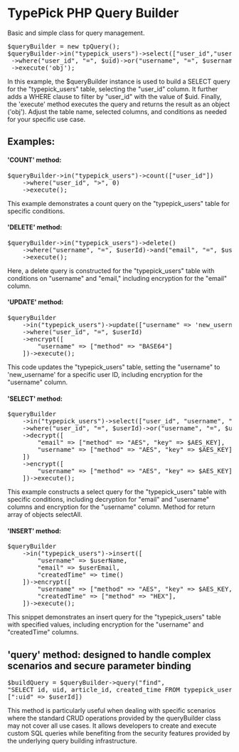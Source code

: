 # TypePick PHP Query Builder
 Basic and simple class for query management.
 
<pre>
$queryBuilder = new tpQuery();
$queryBuilder->in("typepick_users")->select(["user_id","username","email"])
 ->where("user_id", "=", $uid)->or("username", "=", $username)
 ->execute('obj');
</pre>

In this example, the $queryBuilder instance is used to build a SELECT query for the "typepick_users" table, selecting the "user_id" column. It further adds a WHERE clause to filter by "user_id" with the value of $uid. Finally, the 'execute' method executes the query and returns the result as an object ('obj'). Adjust the table name, selected columns, and conditions as needed for your specific use case.

<h2>Examples:</h2>
 <h4>'COUNT' method:</h4>
<pre>
$queryBuilder->in("typepick_users")->count(["user_id"])
    ->where("user_id", ">", 0)
    ->execute();
</pre>
This example demonstrates a count query on the "typepick_users" table for specific conditions.

<h4>'DELETE' method:</h4>
<pre>
$queryBuilder->in("typepick_users")->delete()
    ->where("username", "=", $userId)->and("email", "=", $userEmail)
    ->execute();
</pre>
Here, a delete query is constructed for the "typepick_users" table with conditions on "username" and "email," including encryption for the "email" column.

<h4>'UPDATE' method:</h4>
<pre>
$queryBuilder
    ->in("typepick_users")->update(["username" => 'new_username'])
    ->where("user_id", "=", $userId)
    ->encrypt([
        "username" => ["method" => "BASE64"]
    ])->execute();
</pre>
This code updates the "typepick_users" table, setting the "username" to 'new_username' for a specific user ID, including encryption for the "username" column.

<h4>'SELECT' method:</h4>
<pre>
$queryBuilder
    ->in("typepick_users")->select(["user_id", "username", "email"])
    ->where("user_id", "=", $userId)->or("username", "=", $userName)
    ->decrypt([
        "email" => ["method" => "AES", "key" => $AES_KEY],
        "username" => ["method" => "AES", "key" => $AES_KEY],
    ])
    ->encrypt([
        "username" => ["method" => "AES", "key" => $AES_KEY]
    ])->execute();
</pre>
This example constructs a select query for the "typepick_users" table with specific conditions, including decryption for "email" and "username" columns and encryption for the "username" column. Method for return array of objects selectAll.

<h4>'INSERT' method:</h4>
<pre>
$queryBuilder
    ->in("typepick_users")->insert([
        "username" => $userName,
        "email" => $userEmail,
        "createdTime" => time()
    ])->encrypt([
        "username" => ["method" => "AES", "key" => $AES_KEY, "use" => "BASE64"],
        "createdTime" => ["method" => "HEX"],
    ])->execute();
</pre>
This snippet demonstrates an insert query for the "typepick_users" table with specified values, including encryption for the "username" and "createdTime" columns.

<h2>'query' method: designed to handle complex scenarios and secure parameter binding</h2>
<pre>
$buildQuery = $queryBuilder->query("find", 
"SELECT id, uid, article_id, created_time FROM typepick_users WHERE uid = :uid",
[":uid" => $userId])
</pre>
This method is particularly useful when dealing with specific scenarios where the standard CRUD operations provided by the queryBuilder class may not cover all use cases. It allows developers to create and execute custom SQL queries while benefiting from the security features provided by the underlying query building infrastructure.








